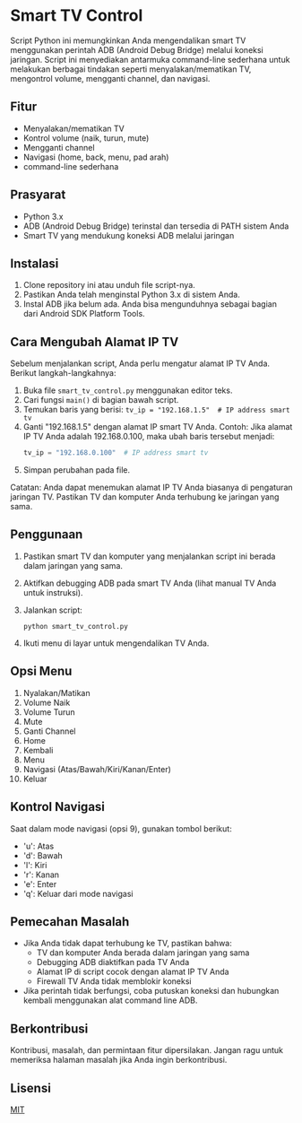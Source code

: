 # Smart TV Control

Script Python ini memungkinkan Anda mengendalikan smart TV menggunakan perintah ADB (Android Debug Bridge) melalui koneksi jaringan. Script ini menyediakan antarmuka command-line sederhana untuk melakukan berbagai tindakan seperti menyalakan/mematikan TV, mengontrol volume, mengganti channel, dan navigasi.

## Fitur

- Menyalakan/mematikan TV
- Kontrol volume (naik, turun, mute)
- Mengganti channel
- Navigasi (home, back, menu, pad arah)
- command-line sederhana

## Prasyarat

- Python 3.x
- ADB (Android Debug Bridge) terinstal dan tersedia di PATH sistem Anda
- Smart TV yang mendukung koneksi ADB melalui jaringan

## Instalasi

1. Clone repository ini atau unduh file script-nya.
2. Pastikan Anda telah menginstal Python 3.x di sistem Anda.
3. Instal ADB jika belum ada. Anda bisa mengunduhnya sebagai bagian dari Android SDK Platform Tools.

## Cara Mengubah Alamat IP TV

Sebelum menjalankan script, Anda perlu mengatur alamat IP TV Anda. Berikut langkah-langkahnya:

1. Buka file `smart_tv_control.py` menggunakan editor teks.
2. Cari fungsi `main()` di bagian bawah script.
3. Temukan baris yang berisi: `tv_ip = "192.168.1.5"  # IP address smart tv`
4. Ganti "192.168.1.5" dengan alamat IP smart TV Anda.
   Contoh: Jika alamat IP TV Anda adalah 192.168.0.100, maka ubah baris tersebut menjadi:
   ```python
   tv_ip = "192.168.0.100"  # IP address smart tv
   ```
5. Simpan perubahan pada file.

Catatan: Anda dapat menemukan alamat IP TV Anda biasanya di pengaturan jaringan TV. Pastikan TV dan komputer Anda terhubung ke jaringan yang sama.

## Penggunaan

1. Pastikan smart TV dan komputer yang menjalankan script ini berada dalam jaringan yang sama.
2. Aktifkan debugging ADB pada smart TV Anda (lihat manual TV Anda untuk instruksi).
3. Jalankan script:

   ```
   python smart_tv_control.py
   ```

4. Ikuti menu di layar untuk mengendalikan TV Anda.

## Opsi Menu

1. Nyalakan/Matikan
2. Volume Naik
3. Volume Turun
4. Mute
5. Ganti Channel
6. Home
7. Kembali
8. Menu
9. Navigasi (Atas/Bawah/Kiri/Kanan/Enter)
0. Keluar

## Kontrol Navigasi

Saat dalam mode navigasi (opsi 9), gunakan tombol berikut:

- 'u': Atas
- 'd': Bawah
- 'l': Kiri
- 'r': Kanan
- 'e': Enter
- 'q': Keluar dari mode navigasi

## Pemecahan Masalah

- Jika Anda tidak dapat terhubung ke TV, pastikan bahwa:
  - TV dan komputer Anda berada dalam jaringan yang sama
  - Debugging ADB diaktifkan pada TV Anda
  - Alamat IP di script cocok dengan alamat IP TV Anda
  - Firewall TV Anda tidak memblokir koneksi
- Jika perintah tidak berfungsi, coba putuskan koneksi dan hubungkan kembali menggunakan alat command line ADB.

## Berkontribusi

Kontribusi, masalah, dan permintaan fitur dipersilakan. Jangan ragu untuk memeriksa halaman masalah jika Anda ingin berkontribusi.

## Lisensi

[MIT](https://choosealicense.com/licenses/mit/)